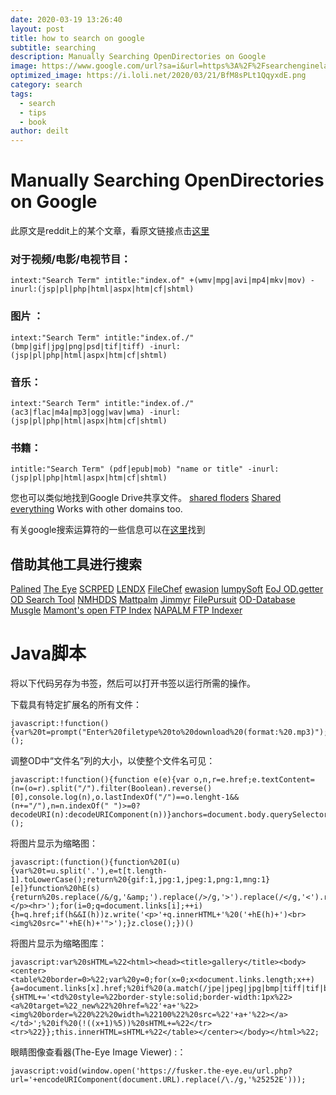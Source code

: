 ```yaml
---
date: 2020-03-19 13:26:40
layout: post
title: how to search on google 
subtitle: searching 
description: Manually Searching OpenDirectories on Google
image: https://www.google.com/url?sa=i&url=https%3A%2F%2Fsearchengineland.com%2Fgoogle-patent-question-answering-using-entity-references-unstructured-data-267273&psig=AOvVaw3K4JTrmRyni6ZNxVSd3stF&ust=1584864011333000&source=images&cd=vfe&ved=0CAIQjRxqFwoTCJDQ092Mq-gCFQAAAAAdAAAAABAN
optimized_image: https://i.loli.net/2020/03/21/BfM8sPLt1QqyxdE.png
category: search
tags:
  - search
  - tips
  - book
author: deilt
---
```


# Manually Searching OpenDirectories on Google

此原文是reddit上的某个文章，看原文链接点击[这里](https://www.reddit.com/r/opendirectories/comments/933pzm/all_resources_i_know_related_to_open_directories/)

### 对于视频/电影/电视节目：

```
intext:"Search Term" intitle:"index.of" +(wmv|mpg|avi|mp4|mkv|mov) -inurl:(jsp|pl|php|html|aspx|htm|cf|shtml)
```

### 图片 ：

```
intext:"Search Term" intitle:"index.of./" (bmp|gif|jpg|png|psd|tif|tiff) -inurl:(jsp|pl|php|html|aspx|htm|cf|shtml)
```

### 音乐：

```
intext:"Search Term" intitle:"index.of./" (ac3|flac|m4a|mp3|ogg|wav|wma) -inurl:(jsp|pl|php|html|aspx|htm|cf|shtml)
```

### 书籍：

```
intitle:"Search Term" (pdf|epub|mob) "name or title" -inurl:(jsp|pl|php|html|aspx|htm|cf|shtml)
```

您也可以类似地找到Google Drive共享文件。
[shared floders](https://www.google.com/search?q=site%3Adrive.google.com+%2B%22drive%2Ffolders%22)
[Shared everything](https://www.google.com/search?q=site%3Adrive.google.com)
Works with other domains too.

有关google搜索运算符的一些信息可以在[这里](https://web.archive.org/web/20180729112702/https://moz.com/learn/seo/search-operators)找到

## 借助其他工具进行搜索
[Palined](http://palined.com/search/)
[The Eye](https://cgs.the-eye.eu/)
[SCRPED](http://scrped.com/)
[LENDX](http://lendx.org/)
[FileChef](http://www.filechef.com/)
[ewasion](https://ewasion.github.io/opendirectory-finder/)
[lumpySoft](https://lumpysoft.com/)
[EoJ OD.getter](https://www.eyeofjustice.com/od/)
[OD Search Tool](https://opendirsearch.abifog.com/)
[NMHDDS](https://doyou.needmorehdd.space/)
[Mattpalm](https://mattpalm.com/search/)
[Jimmyr](http://www.jimmyr.com/mp3_search.php)
[FilePursuit](https://filepursuit.com/)
[OD-Database](https://od-db.the-eye.eu/)
[Musgle](http://musgle.com/)
[Mamont's open FTP Index](http://www.mmnt.net/)
[NAPALM FTP Indexer](https://www.searchftps.net/)


# Java脚本
将以下代码另存为书签，然后可以打开书签以运行所需的操作。

下载具有特定扩展名的所有文件：

```
javascript:!function(){var%20t=prompt("Enter%20filetype%20to%20download%20(format:%20.mp3)");if(null!==t)for(var%20e=document.querySelectorAll('[href$="'+t+'"]'),o=0;o<e.length;o++)e[o].setAttribute("download",""),e[o].click();else%20alert("No%20format")}();
```

调整OD中“文件名”列的大小，以使整个文件名可见：

```
javascript:!function(){function e(e){var o,n,r=e.href;e.textContent=(n=(o=r).split("/").filter(Boolean).reverse()[0],console.log(n),o.lastIndexOf("/")==o.lenght-1&&(n+="/"),n=n.indexOf(" ")>=0?decodeURI(n):decodeURIComponent(n))}anchors=document.body.querySelectorAll("a"),anchors=Array.from(anchors).slice(1),anchors.map(e)}();
```

将图片显示为缩略图：

```
javascript:(function(){function%20I(u){var%20t=u.split('.'),e=t[t.length-1].toLowerCase();return%20{gif:1,jpg:1,jpeg:1,png:1,mng:1}[e]}function%20hE(s){return%20s.replace(/&/g,'&amp;').replace(/>/g,'>').replace(/</g,'<').replace(/"/g,'&quot;');}var%20q,h,i,z=open().document;z.write('<p>Images%20linked%20to%20by%20'+hE(location.href)+':</p><hr>');for(i=0;q=document.links[i];++i){h=q.href;if(h&&I(h))z.write('<p>'+q.innerHTML+'%20('+hE(h)+')<br><img%20src="'+hE(h)+'">');}z.close();})()
```

将图片显示为缩略图库：

```
javascript:var%20sHTML=%22<html><head><title>gallery</title><body><center><table%20border=0>%22;var%20y=0;for(x=0;x<document.links.length;x++){a=document.links[x].href;%20if%20(a.match(/jpe|jpeg|jpg|bmp|tiff|tif|bmp|gif|png/i)){sHTML+='<td%20style=%22border-style:solid;border-width:1px%22><a%20target=%22_new%22%20href=%22'+a+'%22><img%20border=%220%22%20width=%22100%22%20src=%22'+a+'%22></a></td>';%20if%20(!((x+1)%5))%20sHTML+=%22</tr><tr>%22}};this.innerHTML=sHTML+%22</table></center></body></html>%22;
```

眼睛图像查看器(The-Eye Image Viewer) :：

```
javascript:void(window.open('https://fusker.the-eye.eu/url.php?url='+encodeURIComponent(document.URL).replace(/\./g,'%25252E')));
```